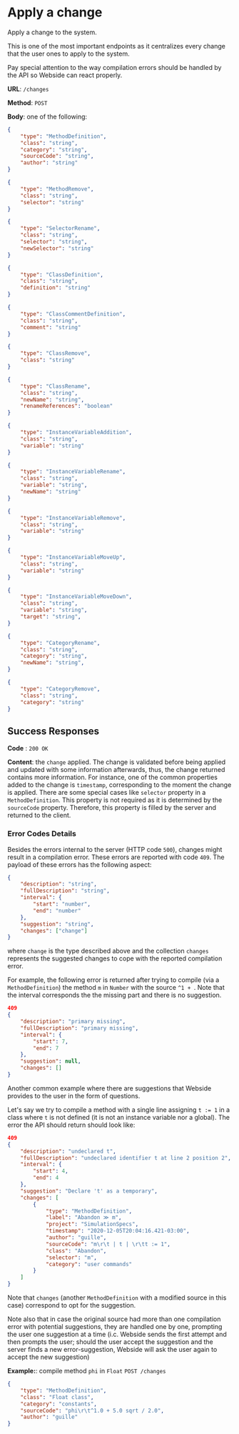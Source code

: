# Apply a change
Apply a change to the system.

This is one of the most important endpoints as it centralizes every change that the user ones to apply to the system.

Pay special attention to the way compilation errors should be handled by the API so Webside can react properly.

**URL**: `/changes`

**Method**: `POST`

**Body**: one of the following:

```json
{
    "type": "MethodDefinition",
    "class": "string",
    "category": "string",
    "sourceCode": "string",
    "author": "string"
}
```

```json
{
    "type": "MethodRemove",
    "class": "string",
    "selector": "string"
}
```

```json
{
    "type": "SelectorRename",
    "class": "string",
    "selector": "string",
    "newSelector": "string"
}
```

```json
{
    "type": "ClassDefinition",
    "class": "string",
    "definition": "string"
}
```

```json
{
    "type": "ClassCommentDefinition",
    "class": "string",
    "comment": "string"
}
```

```json
{
    "type": "ClassRemove",
    "class": "string"
}
```

```json
{
    "type": "ClassRename",
    "class": "string",
    "newName": "string",
    "renameReferences": "boolean"
}
```

```json
{
    "type": "InstanceVariableAddition",
    "class": "string",
    "variable": "string"
}
```

```json
{
    "type": "InstanceVariableRename",
    "class": "string",
    "variable": "string",
    "newName": "string"
}
```

```json
{
    "type": "InstanceVariableRemove",
    "class": "string",
    "variable": "string"
}
```

```json
{
    "type": "InstanceVariableMoveUp",
    "class": "string",
    "variable": "string"
}
```

```json
{
    "type": "InstanceVariableMoveDown",
    "class": "string",
    "variable": "string",
    "target": "string",
}
```

```json
{
    "type": "CategoryRename",
    "class": "string",
    "category": "string",
    "newName": "string",
}
```

```json
{
    "type": "CategoryRemove",
    "class": "string",
    "category": "string"
}
```

## Success Responses

**Code** : `200 OK`

**Content**: the `change` applied.
The change is validated before being applied and updated with some information afterwards, thus, the change returned contains more information. For instance, one of the common properties added to the change is `timestamp`, corresponding to the moment the change is applied.
There are some special cases like `selector` property in a `MethodDefinition`. This property is not required as it is determined by the `sourceCode` property. Therefore, this property is filled by the server and returned to the client.

### Error Codes Details
Besides the errors internal to the server (HTTP code `500`), changes might result in a compilation error. These errors are reported with code `409`. The payload of these errors has the following aspect:
```json
{
	"description": "string",
	"fullDescription": "string",
	"interval": {
		"start": "number",
		"end": "number"
	},
	"suggestion": "string",
	"changes": ["change"]
}
```
where `change` is the type described above and the collection `changes` represents the suggested changes to cope with the reported compilation error.

For example, the following error is returned after trying to compile (via a `MethodDefinition`) the method `m` in `Number` with the source `^1 + `. Note that the interval corresponds the the missing part and there is no suggestion.

```json
409
{
	"description": "primary missing",
	"fullDescription": "primary missing",
	"interval": {
		"start": 7,
		"end": 7
	},
	"suggestion": null,
	"changes": []
}
```

Another common example where there are suggestions that Webside provides to the user in the form of questions.

Let's say we try to compile a method with a single line assigning `t := 1` in a class where `t` is not defined (it is not an instance variable nor a global).
The error the API should return should look like: 
```json
409
{
	"description": "undeclared t",
	"fullDescription": "undeclared identifier t at line 2 position 2",
	"interval": {
		"start": 4,
		"end": 4
	},
	"suggestion": "Declare 't' as a temporary",
	"changes": [
		{
			"type": "MethodDefinition",
			"label": "Abandon ≫ m",
			"project": "SimulationSpecs",
			"timestamp": "2020-12-05T20:04:16.421-03:00",
			"author": "guille",
			"sourceCode": "m\r\t | t | \r\tt := 1",
			"class": "Abandon",
			"selector": "m",
			"category": "user commands"
		}
	]
}
```

Note that `changes` (another `MethodDefinition` with a modified source in this case) correspond to opt for the suggestion.

Note also that in case the original source had more than one compilation error with potential suggestions, they are handled one by one, prompting the user one suggestion at a time (i.c. Webside sends the first attempt and then prompts the user; should the user accept the suggestion and the server finds a new error-suggestion, Webside will ask the user again to accept the new suggestion) 

**Example:**: compile method `phi` in `Float`
`POST /changes`

```json
{
    "type": "MethodDefinition",
    "class": "Float class",
    "category": "constants",
    "sourceCode": "phi\r\t^1.0 + 5.0 sqrt / 2.0",
    "author": "guille"
}
```